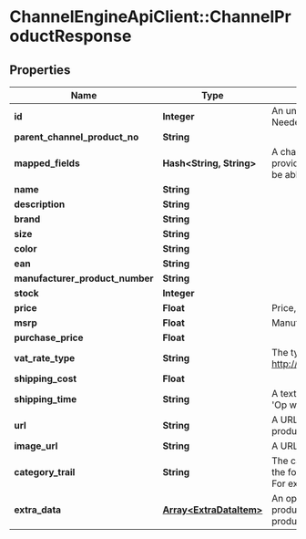 # ChannelEngineApiClient::ChannelProductResponse

## Properties
Name | Type | Description | Notes
------------ | ------------- | ------------- | -------------
**id** | **Integer** | An unique identifier which ChannelEngine uses to identify the product.  Needed in the call &#39;POST /v2/products/data&#39; | [optional] 
**parent_channel_product_no** | **String** |  | [optional] 
**mapped_fields** | **Hash&lt;String, String&gt;** | A channel can require certain fields to be available. The channel  can provide ChannelEngine with this fields after which the merchants  will be able to fill in this field using custom conditions in ChannelEngine. | [optional] 
**name** | **String** |  | [optional] 
**description** | **String** |  | [optional] 
**brand** | **String** |  | [optional] 
**size** | **String** |  | [optional] 
**color** | **String** |  | [optional] 
**ean** | **String** |  | [optional] 
**manufacturer_product_number** | **String** |  | [optional] 
**stock** | **Integer** |  | [optional] 
**price** | **Float** | Price, including VAT. | [optional] 
**msrp** | **Float** | Manufacturer&#39;s suggested retail price | [optional] 
**purchase_price** | **Float** |  | [optional] 
**vat_rate_type** | **String** | The type of VAT which applies to this product.  See: http://ec.europa.eu/taxation_customs/taxation/vat/topics/rates_en.htm | [optional] 
**shipping_cost** | **Float** |  | [optional] 
**shipping_time** | **String** | A textual representation of the shippingtime.  For example, in Dutch: &#39;Op werkdagen voor 22:00 uur besteld, morgen in huis&#39; | [optional] 
**url** | **String** | A URL pointing to the merchant&#39;s webpage  which displays this product. | [optional] 
**image_url** | **String** | A URL at which an image of this product  can be found. | [optional] 
**category_trail** | **String** | The category to which this product belongs.  Please supply this field in the following format:  &#39;maincategory &amp;gt; category &amp;gt; subcategory&#39;  For example:  &#39;vehicles &amp;gt; bikes &amp;gt; mountainbike&#39; | [optional] 
**extra_data** | [**Array&lt;ExtraDataItem&gt;**](ExtraDataItem.md) | An optional list of key-value pairs containing  extra data about this product. This data can be  sent to channels or used for filtering products. | [optional] 


